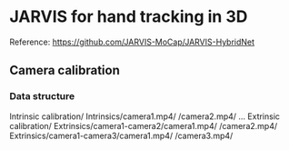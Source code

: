 # JARVIS for hand tracking in 3D
Reference: https://github.com/JARVIS-MoCap/JARVIS-HybridNet

## Camera calibration
### Data structure
Intrinsic calibration/
Intrinsics/camera1.mp4/
          /camera2.mp4/
          ...
Extrinsic calibration/
Extrinsics/camera1-camera2/camera1.mp4/
                          /camera2.mp4/
Extrinsics/camera1-camera3/camera1.mp4/
                          /camera3.mp4/
                          
